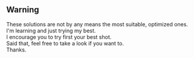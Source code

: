 ## Warning
These solutions are not by any means the most suitable, optimized ones. I'm learning and just trying my best.<br>
I encourage you to try first your best shot.<br>
Said that, feel free to take a look if you want to.<br>
Thanks.
